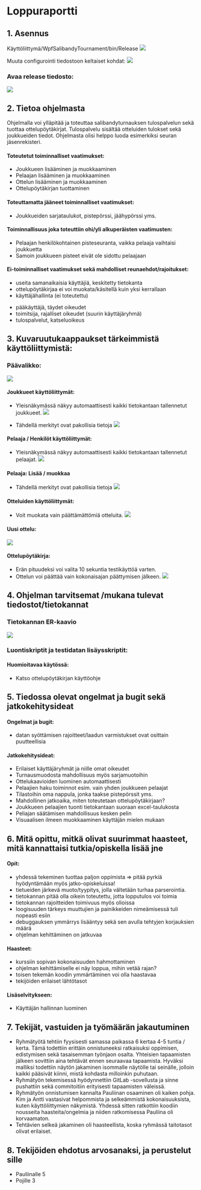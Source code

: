 # Loppuraportti

## 1. Asennus

Käyttöliittymä/WpfSalibandyTournament/bin/Release
![](./Kuvat/asennus1_nakyma.png)
 
Muuta configurointi tiedostoon keltaiset kohdat:
![](./Kuvat/asennus3_nakyma.png)

### Avaa release tiedosto:
![](./Kuvat/asennus3_nakyma.png)

## 2. Tietoa ohjelmasta

Ohjelmalla voi ylläpitää ja toteuttaa salibandyturnauksen tulospalvelun sekä tuottaa ottelupöytäkirjat. Tulospalvelu sisältää otteluiden tulokset sekä joukkueiden tiedot. Ohjelmasta olisi helppo luoda esimerkiksi seuran jäsenrekisteri.

#### Toteutetut toiminnalliset vaatimukset:
-	Joukkueen lisääminen ja muokkaaminen
-	Pelaajan lisääminen ja muokkaaminen
-	Ottelun lisääminen ja muokkaaminen
-	Ottelupöytäkirjan tuottaminen

#### Toteuttamatta jääneet toiminnalliset vaatimukset:
-	Joukkueiden sarjataulukot, pistepörssi, jäähypörssi yms.

#### Toiminnallisuus joka toteuttiin ohi/yli alkuperäisten vaatimusten:
-	Pelaajan henkilökohtainen pisteseuranta, vaikka pelaaja vaihtaisi joukkuetta
-	Samoin joukkueen pisteet eivät ole sidottu pelaajaan

#### Ei-toiminnalliset vaatimukset sekä mahdolliset reunaehdot/rajoitukset:
-	useita samanaikaisia käyttäjiä, keskitetty tietokanta
-	ottelupöytäkirjaa ei voi muokata/käsitellä kuin yksi kerrallaan
-	käyttäjähallinta (ei toteutettu)
  *  pääkäyttäjä, täydet oikeudet
  *  toimitsija, rajalliset oikeudet (suurin käyttäjäryhmä)
  *  tulospalvelut, katseluoikeus
	
	
## 3. Kuvaruutukaappaukset tärkeimmistä käyttöliittymistä:

### Päävalikko:
 ![](./Kuvat/kayttoliittyma_nakyma.png)

#### Joukkueet käyttöliittymät:
-	Yleisnäkymässä näkyy automaattisesti kaikki tietokantaan tallennetut joukkueet.
![](./Kuvat/joukkueet_nakyma.png)

-	Tähdellä merkityt ovat pakollisia tietoja
![](./Kuvat/joukkue_muokkaus_nakyma.png)

#### Pelaaja / Henkilöt käyttöliittymät:
-	Yleisnäkymässä näkyy automaattisesti kaikki tietokantaan tallennetut pelaajat.
![](./Kuvat/pelaajat_nakyma.png) 

#### Pelaaja: Lisää / muokkaa 
-	Tähdellä merkityt ovat pakollisia tietoja
 ![](./Kuvat/henkilolomake_nakyma.png)

#### Otteluiden käyttöliittymät:
-	Voit muokata vain päättämättömiä otteluita.
 ![](./Kuvat/ottelut_nakyma.png) 

#### Uusi ottelu:
  ![](./Kuvat/uusi_ottelu_nakyma.png)

#### Ottelupöytäkirja:
-	Erän pituudeksi voi valita 10 sekuntia testikäyttöä varten.
-	Ottelun voi päättää vain kokonaisajan päättymisen jälkeen.
![](./kuvat/ottelupoytakirja_nakyma.png)

## 4. Ohjelman tarvitsemat /mukana tulevat tiedostot/tietokannat

### Tietokannan ER-kaavio
 ![](./Kuvat/ER_tietokanta_nakyma.png)
 
### Luontiskriptit ja testidatan lisäysskriptit:
  

#### Huomioitavaa käytössä:
-	Katso ottelupöytäkirjan käyttöohje


## 5. Tiedossa olevat ongelmat ja bugit sekä jatkokehitysideat

#### Ongelmat ja bugit:
-	datan syöttämisen rajoitteet/laadun varmistukset ovat osittain puutteellisia

#### Jatkokehitysideat:
-	Erilaiset käyttäjäryhmät ja niille omat oikeudet
-	Turnausmuodosta mahdollisuus myös sarjamuotoihin
-	Ottelukaavioiden luominen automaattisesti
-	Pelaajien haku toiminnot esim. vain yhden joukkueen pelaajat
-	Tilastoihin oma nappula, jonka taakse pistepörssit yms.
-	Mahdollinen jatkoaika, miten toteutetaan ottelupöytäkirjaan?
-	Joukkueen pelaajien tuonti tietokantaan suoraan excel-taulukosta
-	Peliajan säätämisen mahdollisuus kesken pelin
-	Visuaalisen ilmeen muokkaaminen käyttäjän mielen mukaan


## 6. Mitä opittu, mitkä olivat suurimmat haasteet, mitä kannattaisi tutkia/opiskella lisää jne

#### Opit: 
-	yhdessä tekeminen tuottaa paljon oppimista => pitää pyrkiä hyödyntämään myös jatko-opiskeluissa!
-	tietueiden järkevä muoto/tyypitys, jolla vältetään turhaa parserointia.
-	tietokannan pitää olla oikein toteutettu, jotta lopputulos voi toimia
-	tietokannan rajoitteiden toimivuus myös olioissa
-	loogisuuden tärkeys muuttujien ja painikkeiden nimeämisessä tuli nopeasti esiin
-	debuggauksen ymmärrys lisääntyy sekä sen avulla tehtyjen korjauksien määrä
-	ohjelman kehittäminen on jatkuvaa

#### Haasteet:
-	kurssiin sopivan kokonaisuuden hahmottaminen
-	ohjelman kehittämiselle ei näy loppua, mihin vetää rajan?
-	toisen tekemän koodin ymmärtäminen voi olla haastavaa
-	tekijöiden erilaiset lähtötasot

#### Lisäselvitykseen:
-	Käyttäjän hallinnan luominen

## 7. Tekijät, vastuiden ja työmäärän jakautuminen

-	Ryhmätyötä tehtiin fyysisesti samassa paikassa 6 kertaa 4-5 tuntia / kerta. Tämä todettiin erittäin onnistuneeksi ratkaisuksi oppimisen, edistymisen sekä tasaisemman työnjaon osalta. Yhteisien tapaamisten jälkeen sovittiin aina tehtävät ennen seuraavaa tapaamista. Hyväksi malliksi todettiin näytön jakaminen isommalle näytölle tai seinälle, jolloin kaikki pääsivät kiinni, mistä kohdasta milloinkin puhutaan.
-	Ryhmätyön tekemisessä hyödynnettiin GitLab -sovellusta ja sinne pushattiin sekä commitoitiin erityisesti tapaamisten väleissä.
-	Ryhmätyön onnistumisen kannalta Pauliinan osaaminen oli kaiken pohja. Kim ja Antti vastasivat helpommista ja selkeämmistä kokonaisuuksista, kuten käyttöliittymien näkymistä. Yhdessä sitten ratkottiin koodiin nousseita haasteita/ongelmia ja niiden ratkomisessa Pauliina oli korvaamaton.
-	Tehtävien selkeä jakaminen oli haasteellista, koska ryhmässä taitotasot olivat erilaiset.


## 8. Tekijöiden ehdotus arvosanaksi, ja perustelut sille
- Pauliinalle 5
- Pojille 3

